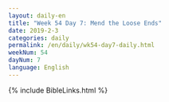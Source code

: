 ```yaml
---
layout: daily-en
title: "Week 54 Day 7: Mend the Loose Ends"
date: 2019-2-3 
categories: daily
permalink: /en/daily/wk54-day7-daily.html
weekNum: 54
dayNum: 7
language: English
---
```

{% include BibleLinks.html %} 
